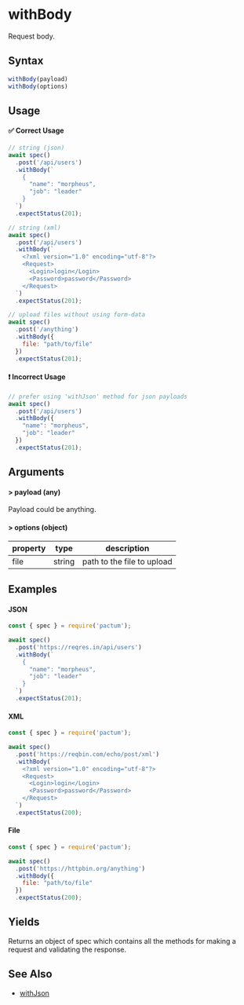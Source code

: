 # withBody

Request body.

## Syntax

```js
withBody(payload)
withBody(options)
```

## Usage

#### ✅  Correct Usage

```js
// string (json)
await spec()
  .post('/api/users')
  .withBody(`
    {
      "name": "morpheus",
      "job": "leader"
    }
  `)
  .expectStatus(201);

// string (xml)
await spec()
  .post('/api/users')
  .withBody(`
    <?xml version="1.0" encoding="utf-8"?>
    <Request>
      <Login>login</Login>
      <Password>password</Password>
    </Request>
  `)
  .expectStatus(201);

// upload files without using form-data
await spec()
  .post('/anything')
  .withBody({
    file: "path/to/file"
  })
  .expectStatus(201);
```

#### ❗ Incorrect Usage

```js
// prefer using 'withJson' method for json payloads
await spec()
  .post('/api/users')
  .withBody({
    "name": "morpheus",
    "job": "leader"
  })
  .expectStatus(201);
```

## Arguments

#### > payload (any)

Payload could be anything.

#### > options (object)

| property | type   | description                |
|----------|--------|----------------------------|
| file     | string | path to the file to upload |

## Examples

#### JSON 

```js
const { spec } = require('pactum');

await spec()
  .post('https://reqres.in/api/users')
  .withBody(`
    {
      "name": "morpheus",
      "job": "leader"
    }
  `)
  .expectStatus(201);
```

#### XML 

```js
const { spec } = require('pactum');

await spec()
  .post('https://reqbin.com/echo/post/xml')
  .withBody(`
    <?xml version="1.0" encoding="utf-8"?>
    <Request>
      <Login>login</Login>
      <Password>password</Password>
    </Request>
  `)
  .expectStatus(200);
```

#### File 

```js
const { spec } = require('pactum');

await spec()
  .post('https://httpbin.org/anything')
  .withBody({
    file: "path/to/file"
  })
  .expectStatus(200);
```

## Yields

Returns an object of spec which contains all the methods for making a request and validating the response.

## See Also

- [withJson](reference/withJson)